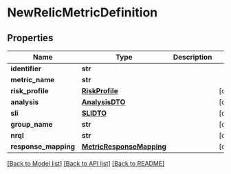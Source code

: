 # NewRelicMetricDefinition

## Properties
Name | Type | Description | Notes
------------ | ------------- | ------------- | -------------
**identifier** | **str** |  | 
**metric_name** | **str** |  | 
**risk_profile** | [**RiskProfile**](RiskProfile.md) |  | [optional] 
**analysis** | [**AnalysisDTO**](AnalysisDTO.md) |  | [optional] 
**sli** | [**SLIDTO**](SLIDTO.md) |  | [optional] 
**group_name** | **str** |  | [optional] 
**nrql** | **str** |  | [optional] 
**response_mapping** | [**MetricResponseMapping**](MetricResponseMapping.md) |  | [optional] 

[[Back to Model list]](../README.md#documentation-for-models) [[Back to API list]](../README.md#documentation-for-api-endpoints) [[Back to README]](../README.md)

